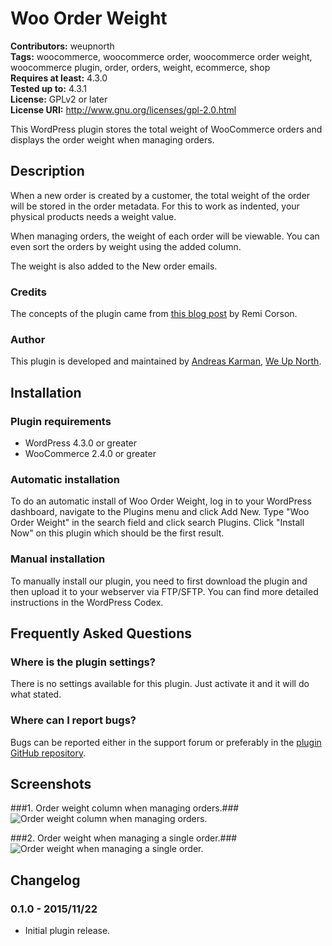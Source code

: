 # Woo Order Weight #
**Contributors:** weupnorth  
**Tags:** woocommerce, woocommerce order, woocommerce order weight, woocommerce plugin, order, orders, weight, ecommerce, shop  
**Requires at least:** 4.3.0  
**Tested up to:** 4.3.1  
**License:** GPLv2 or later  
**License URI:** http://www.gnu.org/licenses/gpl-2.0.html  

This WordPress plugin stores the total weight of WooCommerce orders and displays the order weight when managing orders.

## Description ##
When a new order is created by a customer, the total weight of the order will be stored in the order metadata. For this to work as indented, your physical products needs a weight value.

When managing orders, the weight of each order will be viewable. You can even sort the orders by weight using the added column.

The weight is also added to the New order emails.

### Credits ###
The concepts of the plugin came from [this blog post](http://www.remicorson.com/store-and-display-woocommerce-order-total-weight/) by Remi Corson.

### Author ###
This plugin is developed and maintained by [Andreas Karman](http://andreaskarman.se), [We Up North](http://wun.se).

## Installation ##
### Plugin requirements ###

* WordPress 4.3.0 or greater
* WooCommerce 2.4.0 or greater

### Automatic installation ###

To do an automatic install of Woo Order Weight, log in to your WordPress dashboard, navigate to the Plugins menu and click Add New. Type \"Woo Order Weight\" in the search field and click search Plugins. Click \"Install Now\" on this plugin which should be the first result.

### Manual installation ###

To manually install our plugin, you need to first download the plugin and then upload it to your webserver via FTP/SFTP. You can find more detailed instructions in the WordPress Codex.

## Frequently Asked Questions ##
### Where is the plugin settings? ###

There is no settings available for this plugin. Just activate it and it will do what stated.

### Where can I report bugs? ###

Bugs can be reported either in the support forum or preferably in the [plugin GitHub repository](https://github.com/weupnorth/WooCommerce-Order-Weight).

## Screenshots ##
###1. Order weight column when managing orders.###
![Order weight column when managing orders.](https://ps.w.org/woo-order-weight/assets/screenshot-1.png?rev=1292431)

###2. Order weight when managing a single order.###
![Order weight when managing a single order.](https://ps.w.org/woo-order-weight/assets/screenshot-2.png?rev=1292431)


## Changelog ##
### 0.1.0 - 2015/11/22 ###
* Initial plugin release.